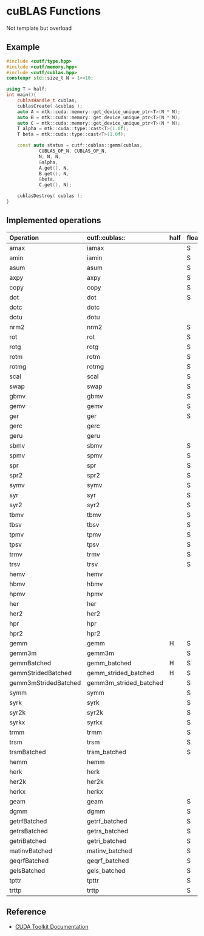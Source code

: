# cuBLAS Functions
Not template but overload

## Example
```cpp
#include <cutf/type.hpp>
#include <cutf/memory.hpp>
#include <cutf/cublas.hpp>
constexpr std::size_t N = 1<<10;

using T = half;
int main(){
	cublasHandle_t cublas;
	cublasCreate( &cublas );
	auto A = mtk::cuda::memory::get_device_unique_ptr<T>(N * N);
	auto B = mtk::cuda::memory::get_device_unique_ptr<T>(N * N);
	auto C = mtk::cuda::memory::get_device_unique_ptr<T>(N * N);
	T alpha = mtk::cuda::type::cast<T>(1.0f);
	T beta = mtk::cuda::type::cast<T>(1.0f);

	const auto status = cutf::cublas::gemm(cublas,
			CUBLAS_OP_N, CUBLAS_OP_N,
			N, N, N,
			&alpha,
			A.get(), N,
			B.get(), N,
			&beta,
			C.get(), N);

	cublasDestroy( cublas );
}


```

## Implemented operations
| Operation | cutf::cublas:: | half | float | double | cuComplex | cuDoubleComplex |
|:----------|:---------------|:-----|:------|:-------|:----------|:----------------|
|amax|iamax||S|D|C|Z|
|amin|iamin||S|D|C|Z|
|asum|asum||S|D|C|Z|
|axpy|axpy||S|D|C|Z|
|copy|copy||S|D|C|Z|
|dot|dot||S|D|||
|dotc|dotc||||C|Z|
|dotu|dotu||||C|Z|
|nrm2|nrm2||S|D|Sc|Dz|
|rot|rot||S|D|C/Cs|Z/Zd|
|rotg|rotg||S|D|C|Z|
|rotm|rotm||S|D|||
|rotmg|rotmg||S|D|||
|scal|scal||S|D|C/Cs|Z/Zd|
|swap|swap||S|D|C|Z|
|gbmv|gbmv||S|D|C|Z|
|gemv|gemv||S|D|C|Z|
|ger|ger||S|D|||
|gerc|gerc||||C|Z|
|geru|geru||||C|Z|
|sbmv|sbmv||S|D|||
|spmv|spmv||S|D|||
|spr|spr||S|D|||
|spr2|spr2||S|D|||
|symv|symv||S|D|C|Z|
|syr|syr||S|D|C|Z|
|syr2|syr2||S|D|C|Z|
|tbmv|tbmv||S|D|C|Z|
|tbsv|tbsv||S|D|C|Z|
|tpmv|tpmv||S|D|C|Z|
|tpsv|tpsv||S|D|C|Z|
|trmv|trmv||S|D|C|Z|
|trsv|trsv||S|D|C|Z|
|hemv|hemv||||C|Z|
|hbmv|hbmv||||C|Z|
|hpmv|hpmv||||C|Z|
|her|her||||C|Z|
|her2|her2||||C|Z|
|hpr|hpr||||C|Z|
|hpr2|hpr2||||C|Z|
|gemm|gemm|H|S|D|C|Z|
|gemm3m|gemm3m||S|D|C|Z|
|gemmBatched|gemm_batched|H|S|D|C|Z|
|gemmStridedBatched|gemm_strided_batched|H|S|D|C|Z|
|gemm3mStridedBatched|gemm3m_strided_batched||S|D|C|Z|
|symm|symm||S|D|C|Z|
|syrk|syrk||S|D|C|Z|
|syr2k|syr2k||S|D|C|Z|
|syrkx|syrkx||S|D|C|Z|
|trmm|trmm||S|D|C|Z|
|trsm|trsm||S|D|C|Z|
|trsmBatched|trsm_batched||S|D|C|Z|
|hemm|hemm||||C|Z|
|herk|herk||||C|Z|
|her2k|her2k||||C|Z|
|herkx|herkx||||C|Z|
|geam|geam||S|D|C|Z|
|dgmm|dgmm||S|D|C|Z|
|getrfBatched|getrf_batched||S|D|C|Z|
|getrsBatched|getrs_batched||S|D|C|Z|
|getriBatched|getri_batched||S|D|C|Z|
|matinvBatched|matinv_batched||S|D|C|Z|
|geqrfBatched|geqrf_batched||S|D|C|Z|
|gelsBatched|gels_batched||S|D|C|Z|
|tpttr|tpttr||S|D|C|Z|
|trttp|trttp||S|D|C|Z|

## Reference
- [CUDA Toolkit Documentation](https://docs.nvidia.com/cuda/cublas/index.html)
